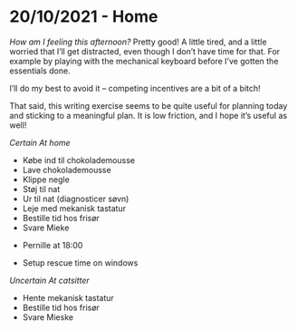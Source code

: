 # 20/10/2021 - Home
*How am I feeling this afternoon?*
Pretty good! A little tired, and a little worried that I’ll get distracted, even though I don’t have time for that. For example by playing with the mechanical keyboard before I’ve gotten the essentials done.

I’ll do my best to avoid it – competing incentives are a bit of a bitch!

That said, this writing exercise seems to be quite useful for planning today and sticking to a meaningful plan. It is low friction, and I hope it’s useful as well!

*Certain*
*At home*
- Købe ind til chokolademousse
- Lave chokolademousse
- Klippe negle
- Støj til nat
- Ur til nat (diagnosticer søvn)
- Leje med mekanisk tastatur
- Bestille tid hos frisør
- Svare Mieke

* Pernille at 18:00

* Setup rescue time on windows

*Uncertain*
*At catsitter*
- Hente mekanisk tastatur
- Bestille tid hos frisør
- Svare Mieske

<!-- {BearID:2152B53B-B84E-42B2-B243-598A5874E677-39852-000001DDE3ABC877} -->
